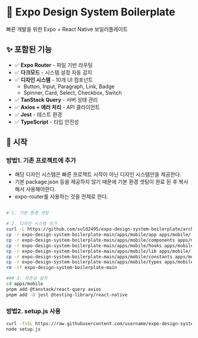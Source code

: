 # 🎨 Expo Design System Boilerplate

빠른 개발을 위한 Expo + React Native 보일러플레이트

## ✨ 포함된 기능

- ✅ **Expo Router** - 파일 기반 라우팅
- ✅ **다크모드** - 시스템 설정 자동 감지
- ✅ **디자인 시스템** - 10개 UI 컴포넌트
  - Button, Input, Paragraph, Link, Badge
  - Spinner, Card, Select, Checkbox, Switch
- ✅ **TanStack Query** - 서버 상태 관리
- ✅ **Axios + 에러 처리** - API 클라이언트
- ✅ **Jest** - 테스트 환경
- ✅ **TypeScript** - 타입 안전성

## 🚀 시작

### 방법1. 기존 프로젝트에 추가

- 해당 디자인 시스템은 빠른 프로젝트 시작이 아닌 디자인 시스템만을 제공한다.
- 기본 package.json 등을 제공하지 않기 때문에 기본 환경 셋팅이 완료 된 후 복사해서 사용해야한다.
- expo-router를 사용하는 것을 전제로 한다.

```bash

# 1. 기본 환경 셋팅

# 2. 디자인 시스템 추가
curl -L https://github.com/suld2495/expo-design-system-boilerplate/archive/main.tar.gz | tar -xz
cp -r expo-design-system-boilerplate-main/apps/mobile/app apps/mobile/
cp -r expo-design-system-boilerplate-main/apps/mobile/components apps/mobile/
cp -r expo-design-system-boilerplate-main/apps/mobile/hooks apps/mobile/
cp -r expo-design-system-boilerplate-main/apps/mobile/lib apps/mobile/
cp -r expo-design-system-boilerplate-main/apps/mobile/constants apps/mobile/
cp -r expo-design-system-boilerplate-main/apps/mobile/types apps/mobile/
rm -rf expo-design-system-boilerplate-main

### 3. 의존성 설치
cd apps/mobile
pnpm add @tanstack/react-query axios
pnpm add -D jest @testing-library/react-native
```

### 방법2. setup.js 사용
```bash
curl -fsSL https://raw.githubusercontent.com/username/expo-design-system-boilerplate/main/setup.js -o setup.js
node setup.js
```